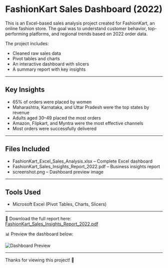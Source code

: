 # FashionKart Sales Dashboard (2022)

This is an Excel-based sales analysis project created for FashionKart, an online fashion store. The goal was to understand customer behavior, top-performing platforms, and regional trends based on 2022 order data.

The project includes:
- Cleaned raw sales data
- Pivot tables and charts
- An interactive dashboard with slicers
- A summary report with key insights

---

## Key Insights
- 65% of orders were placed by women
- Maharashtra, Karnataka, and Uttar Pradesh were the top states by revenue
- Adults aged 30–49 placed the most orders
- Amazon, Flipkart, and Myntra were the most effective channels
- Most orders were successfully delivered

---

## Files Included
- FashionKart_Excel_Sales_Analysis.xlsx – Complete Excel dashboard
- FashionKart_Sales_Insights_Report_2022.pdf – Business insights report
- screenshot.png – Dashboard preview image

---

## Tools Used
- Microsoft Excel (Pivot Tables, Charts, Slicers)

---

📌 Download the full report here:  
[FashionKart_Sales_Insights_Report_2022.pdf](FashionKart_Sales_Insights_Report_2022.pdf)

📊 Preview the dashboard below:

![Dashboard Preview](screenshot.png)

---

Thanks for viewing this project! 🙂
